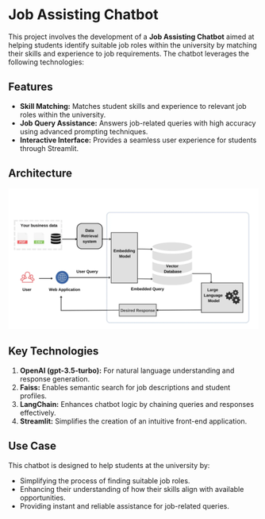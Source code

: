 # Job Assisting Chatbot

This project involves the development of a **Job Assisting Chatbot** aimed at helping students identify suitable job roles within the university by matching their skills and experience to job requirements. The chatbot leverages the following technologies:

## Features
- **Skill Matching:** Matches student skills and experience to relevant job roles within the university.
- **Job Query Assistance:** Answers job-related queries with high accuracy using advanced prompting techniques.
- **Interactive Interface:** Provides a seamless user experience for students through Streamlit.

## Architecture
![Project Architecture](RAG_Architecture.webp)

## Key Technologies
1. **OpenAI (gpt-3.5-turbo):** For natural language understanding and response generation.
2. **Faiss:** Enables semantic search for job descriptions and student profiles.
3. **LangChain:** Enhances chatbot logic by chaining queries and responses effectively.
4. **Streamlit:** Simplifies the creation of an intuitive front-end application.

## Use Case
This chatbot is designed to help students at the university by:
- Simplifying the process of finding suitable job roles.
- Enhancing their understanding of how their skills align with available opportunities.
- Providing instant and reliable assistance for job-related queries.
